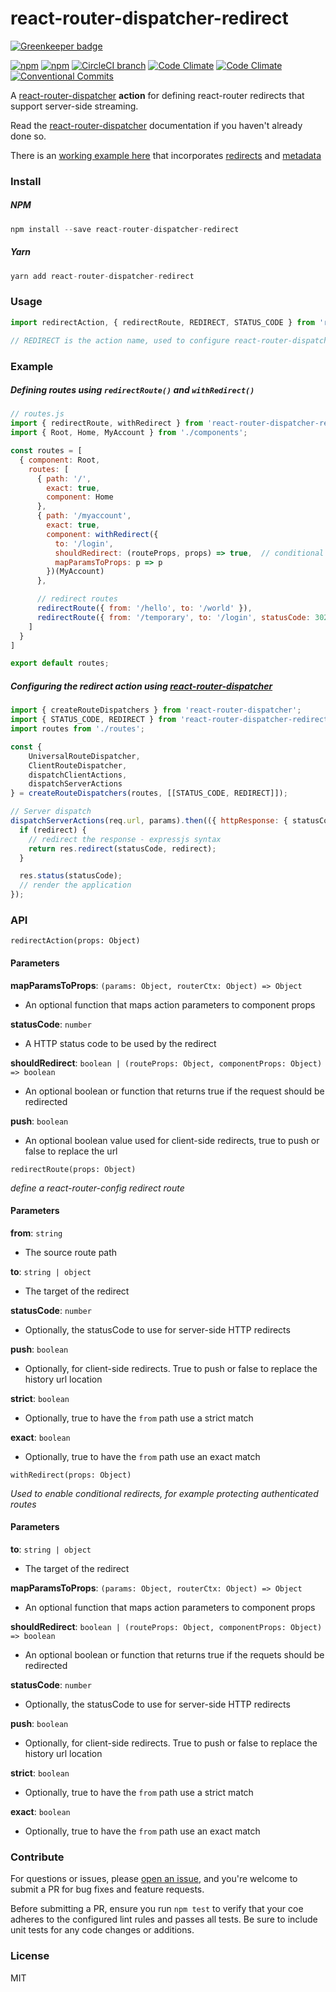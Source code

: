 # react-router-dispatcher-redirect

[![Greenkeeper badge](https://badges.greenkeeper.io/adam-26/react-router-dispatcher-redirect.svg)](https://greenkeeper.io/)

[![npm](https://img.shields.io/npm/v/react-router-dispatcher-redirect.svg)](https://www.npmjs.com/package/react-router-dispatcher-redirect)
[![npm](https://img.shields.io/npm/dm/react-router-dispatcher-redirect.svg)](https://www.npmjs.com/package/react-router-dispatcher-redirect)
[![CircleCI branch](https://img.shields.io/circleci/project/github/adam-26/react-router-dispatcher-redirect/master.svg)](https://circleci.com/gh/adam-26/react-router-dispatcher-redirect/tree/master)
[![Code Climate](https://img.shields.io/codeclimate/coverage/github/adam-26/react-router-dispatcher-redirect.svg)](https://codeclimate.com/github/adam-26/react-router-dispatcher-redirect)
[![Code Climate](https://img.shields.io/codeclimate/github/adam-26/react-router-dispatcher-redirect.svg)](https://codeclimate.com/github/adam-26/react-router-dispatcher-redirect)
[![Conventional Commits](https://img.shields.io/badge/Conventional%20Commits-1.0.0-yellow.svg)](https://conventionalcommits.org)

A [react-router-dispatcher](https://github.com/adam-26/react-router-dispatcher) **action** for defining react-router redirects that support server-side streaming.

Read the [react-router-dispatcher](https://github.com/adam-26/react-router-dispatcher) documentation if you haven't already done so.

There is an [working example here](https://github.com/adam-26/react-router-dispatcher-redirect/tree/master/examples/ssr) that incorporates [redirects](https://github.com/adam-26/react-router-dispatcher-redirect) and [metadata](https://github.com/adam-26/react-router-dispatcher-metadata)

### Install

##### NPM

```js
npm install --save react-router-dispatcher-redirect
```

##### Yarn

```js
yarn add react-router-dispatcher-redirect
```

### Usage

```js
import redirectAction, { redirectRoute, REDIRECT, STATUS_CODE } from 'react-router-dispatcher-redirect';

// REDIRECT is the action name, used to configure react-router-dispatcher
```

### Example

##### Defining routes using `redirectRoute()` and `withRedirect()`

```js
// routes.js
import { redirectRoute, withRedirect } from 'react-router-dispatcher-redirect';
import { Root, Home, MyAccount } from './components';

const routes = [
  { component: Root,
    routes: [
      { path: '/',
        exact: true,
        component: Home
      },
      { path: '/myaccount',
	    exact: true,
	    component: withRedirect({
	      to: '/login',
	      shouldRedirect: (routeProps, props) => true,  // conditional redirect
	      mapParamsToProps: p => p
	    })(MyAccount)
	  },

	  // redirect routes
      redirectRoute({ from: '/hello', to: '/world' }),
      redirectRoute({ from: '/temporary', to: '/login', statusCode: 302 })
    ]
  }
]

export default routes;
```

##### Configuring the redirect action using [react-router-dispatcher](https://github.com/adam-26/react-router-dispatcher)

```js
import { createRouteDispatchers } from 'react-router-dispatcher';
import { STATUS_CODE, REDIRECT } from 'react-router-dispatcher-redirect';
import routes from './routes';

const {
    UniversalRouteDispatcher,
    ClientRouteDispatcher,
    dispatchClientActions,
    dispatchServerActions
} = createRouteDispatchers(routes, [[STATUS_CODE, REDIRECT]]);

// Server dispatch
dispatchServerActions(req.url, params).then(({ httpResponse: { statusCode, redirect } }) => {
  if (redirect) {
    // redirect the response - expressjs syntax
    return res.redirect(statusCode, redirect);
  }

  res.status(statusCode);
  // render the application
});
```

### API

`redirectAction(props: Object)`

#### Parameters

**mapParamsToProps**: `(params: Object, routerCtx: Object) => Object`

  * An optional function that maps action parameters to component props

**statusCode**: `number`

  * A HTTP status code to be used by the redirect

**shouldRedirect**: `boolean | (routeProps: Object, componentProps: Object) => boolean`

  * An optional boolean or function that returns true if the request should be redirected

**push**: `boolean`

  * An optional boolean value used for client-side redirects, true to push or false to replace the url


`redirectRoute(props: Object)`

_define a react-router-config redirect route_

#### Parameters

**from**: `string`

  * The source route path

**to**: `string | object`

  * The target of the redirect

**statusCode**: `number`

  * Optionally, the statusCode to use for server-side HTTP redirects

**push**: `boolean`

  * Optionally, for client-side redirects. True to push or false to replace the history url location

**strict**: `boolean`

  * Optionally, true to have the `from` path use a strict match

**exact**: `boolean`

  * Optionally, true to have the `from` path use an exact match

`withRedirect(props: Object)`

_Used to enable conditional redirects, for example protecting authenticated routes_

#### Parameters

**to**: `string | object`

  * The target of the redirect

**mapParamsToProps**: `(params: Object, routerCtx: Object) => Object`

  * An optional function that maps action parameters to component props

**shouldRedirect**: `boolean | (routeProps: Object, componentProps: Object) => boolean`

  * An optional boolean or function that returns true if the requets should be redirected

**statusCode**: `number`

  * Optionally, the statusCode to use for server-side HTTP redirects

**push**: `boolean`

  * Optionally, for client-side redirects. True to push or false to replace the history url location

**strict**: `boolean`

  * Optionally, true to have the `from` path use a strict match

**exact**: `boolean`

  * Optionally, true to have the `from` path use an exact match

### Contribute
For questions or issues, please [open an issue](https://github.com/adam-26/react-router-dispatcher-redirect/issues), and you're welcome to submit a PR for bug fixes and feature requests.

Before submitting a PR, ensure you run `npm test` to verify that your coe adheres to the configured lint rules and passes all tests. Be sure to include unit tests for any code changes or additions.

### License
MIT